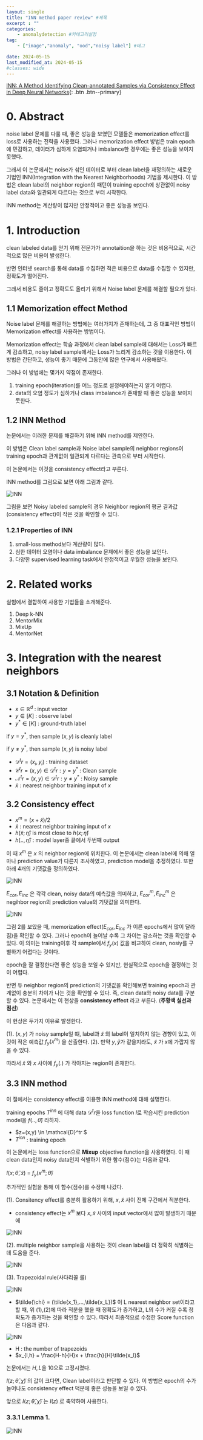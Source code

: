 ```yaml
---
layout: single
title: "INN method paper review" #제목
excerpt : ""
categories: 
    - anomalydetection #카테고리설정
tag: 
    - ["image","anomaly", "ood","noisy label"] #테그

date: 2024-05-15
last_modified_at: 2024-05-15
#classes: wide    
---
```


[INN: A Method Identifying Clean-annotated Samples via Consistency Effect in Deep Neural Networks](https://arxiv.org/pdf/2106.15185){: .btn .btn--primary}

# 0. Abstract

noise label 문제를 다룰 때, 좋은 성능을 보였던 모델들은 memorization effect를 loss로 사용하는 전략을 사용했다.
그러나 memorization effect 방법은 train epoch에 민감하고, 데이터가 심하게 오염되거나 imbalance한 경우에는 좋은 성능을 보이지 못했다.

그래서 이 논문에서는 noise가 섞인 데이터로 부터 clean label을 재정의하는 새로운 기법인 INN(Integration with the Nearest Neighborhoods) 기법을 제시한다.
이 방법은 clean label의 neighbor region의 패턴이 training epoch에 상관없이 noisy label data와 일관되게 다르다는 것으로 부터 시작한다.

INN method는 계산량이 많지만 안정적이고 좋은 성능을 보인다.

# 1. Introduction

clean labeled data를 얻기 위해 전문가가 annotaition을 하는 것은 비용적으로, 시간적으로 많은 비용이 발생한다.

반면 인터넷 search를 통해 data를 수집하면 적은 비용으로 data를 수집할 수 있지만, 정확도가 떨어진다.

그래서 비용도 줄이고 정확도도 올리기 위해서 Noise label 문제를 해결할 필요가 있다.


## 1.1 Memorization effect Method
Noise label 문제를 해결하는 방법에는 여러가지가 존재하는데, 그 중 대표적인 방법이 Memorization effect를 사용하는 방법이다.

Memorization effect는 학습 과정에서 clean label sample에 대해서는 Loss가 빠르게 감소하고, noisy label sample에서는 Loss가 느리게 감소하는 것을 이용한다.
이 방법은 간단하고, 성능이 좋기 때문에 그동안에 많은 연구에서 사용해왔다.

그러나 이 방법에는 몇가지 약점이 존재한다.
1. training epoch(iteration)를 어느 정도로 설정해야하는지 알기 어렵다.
2. data의 오염 정도가 심하거나 class imbalance가 존재할 때 좋은 성능을 보이지 못한다.


## 1.2 INN Method
논문에서는 이러한 문제를 해결하기 위해 INN method를 제안한다.

이 방법은 Clean label sample과 Noise label sample의 neighbor regions이 training epoch과 관계없이 일관되게 다르다는 관측으로 부터 시작한다.

이 논문에서는 이것을 consistency effect라고 부른다. 

INN method를 그림으로 보면 아래 그림과 같다.

![INN](/assets/images/anomalydetection/INN/INN_figure.png)

그림을 보면 Noisy labeled sample의 경우 Neighbor region의 평균 결과값(consistency effect)이 작은 것을 확인할 수 있다.

### 1.2.1 Properties of INN

1. small-loss method보다 계산량이 많다.
2. 심한 데이터 오염이나 data imbalance 문제에서 좋은 성능을 보인다.
3. 다양한 supervised learning task에서 안정적이고 우월한 성능을 보인다.

# 2. Related works

실험에서 결합하여 사용한 기법들을 소개해준다.

1. Deep k-NN
2. MentorMix
3. MixUp
4. MentorNet

# 3. Integration with the nearest neighbors

## 3.1 Notation & Definition

* $x \in \mathbb{R}^d$ : input vector
* $y \in [K]$ : observe label
* $y^* \in [K]$ : ground-truth label

if $y = y^*$, then sample $(x,y)$ is cleanly label

if $y \neq y^*$, then sample $(x,y)$ is noisy label

* $\mathcal{D}^tr = {(x_i,y_i)}$ : training dataset
* $\mathcal{C}^tr = {(x,y) \in \mathcal{D}^tr : y = y^*}$ : Clean sample
* $\mathcal{N}^tr = {(x,y) \in \mathcal{D}^tr : y \neq y^*}$ : Noisy sample
* $\tilde{x}$ : nearest neighbor training input of $x$

## 3.2 Consistency effect

* $x^m = (x + \tilde{x})/2$
* $\tilde{x}$ : nearest neighbor training input of $x$
* $h(\tilde{x} ; \hat{\eta})$ is most close to $h(x ; \hat{\eta})$
* $h(..,\hat{\eta})$ : model layer중 끝에서 두번째 output

이 때 $x^m$ 은 $x$ 의 neighbor region에 위치한다. 이 논문에서는 clean label에 의해 얼마나 prediction value가 다른지 조사하였고, prediction model을 추정하였다.
또한 아래 4개의 기댓값을 정의하였다.

![INN](/assets/images/anomalydetection/INN/image2.png)

$E_{cor}, E_{inc}$ 은 각각 clean, noisy data의 예측값을 의미하고, $E_{cor}^m, E_{inc}^m$ 은 negihbor region의 prediction value의 기댓값을 의미한다.

![INN](/assets/images/anomalydetection/INN/image3.png)

그림 2를 보았을 때, memorization effect($E_{cor}, E_{inc}$ 가 이른 epochs에서 많이 달라짐)을 확인할 수 있다. 그러나 epoch이 늘어날 수록 그 차이는 감소하는 것을 확인할 수 있다.
이 의미는 training이후 각 sample에서 $f_y(x)$ 값을 비교하여 clean, nosiy를 구별하기 어렵다는 것이다.

epoch을 잘 결정한다면 좋은 성능을 보일 수 있지만, 현실적으로 epoch을 결정하는 것이 어렵다.

반면 두 neighbor region의 prediction의 기댓값을 확인해보면 training epoch과 관계없이 충분히 차이가 나는 것을 확인할 수 있다. 즉, clean data와 noisy data를 구분할 수 있다. 논문에서는 이 현상을 **consistency effect** 라고 부른다. (**주황색 실선과 점선**)

이 현상은 두가지 이유로 발생한다.

(1). $(x,y)$ 가 noisy sample일 떄, label과 $\tilde{x}$ 의 label이 일치하지 않는 경향이 있고, 이것이 작은 예측값 $f_y(x^m)$ 을 산출한다.
(2). 만약 $y, \tilde{y}$가 같을지라도, $\tilde{x}$ 가 $x$에 가깝지 않을 수 있다.

따라서 $\tilde{x}$ 와 $x$ 사이에 $f_y(.)$ 가 작아지는 region이 존재한다.

## 3.3 INN method

이 절에서는 consistency effect를 이용한 INN method에 대해 설명한다.

training epochs $T^{inn}$ 에 대해 data  $\mathcal{D}^tr$을 loss function $l$로 학습시킨 prediction model을 $f(..,\hat{\theta})$ 라하자.

* $z=(x,y) \in \mathcal{D}^tr $
* $T^{inn}$ : training epoch


이 논문에서는 loss function으로 **Mixup** objective function을 사용하였다.
이 때 clean data인지 noisy data인지 식별하기 위한 함수(점수)는 다음과 같다.

$I(x;\hat{\theta},\tilde{x})$ = $f_y(x^m;\hat{\theta})$

추가적인 실험을 통해 이 함수(점수)를 수정해 나갔다.

(1). Consitency effect를 충분히 활용하기 위해, $x, \tilde{x}$ 사이 전체 구간에서 적분한다.

- consistency effect는 $x^m$ 보다 $x, \tilde{x}$ 사이의 input vector에서 많이 발생하기 때문에

![INN](/assets/images/anomalydetection/INN/image4.png)

(2). multiple neighbor sample을 사용하는 것이 clean label을 더 정확히 식별하는데 도움을 준다.

![INN](/assets/images/anomalydetection/INN/image5.png)

(3). Trapezoidal rule(사다리꼴 룰)

![INN](/assets/images/anomalydetection/INN/image6.png)

- $\tilde{\chi} = (\tilde{x_1},...,\tilde{x_L})$ 이 L nearest neighbor set이라고 할 때,
위 (1),(2)에 따라 적분을 했을 때 정확도가 증가하고, L의 수가 커질 수록 정확도가 증가하는 것을 확인할 수 있다. 따라서 최종적으로 수정한 Score function은 다음과 같다.

![INN](/assets/images/anomalydetection/INN/image7.png)

* H : the number of trapezoids
* $x_{l,h} = \frac{H-h}{H}x + \frac{h}{H}\tilde{x_l}$

논문에서는 $H,L$을 10으로 고정시켰다.

$I(z;\hat{\theta},\tilde{\chi})$ 의 값이 크다면, Clean label이라고 판단할 수 있다. 이 방법은 epoch의 수가 늘어나도 consistency effect 덕분에 좋은 성능을 보일 수 있다.

앞으로 $I(z;\hat{\theta},\tilde{\chi})$ 는 $I(z)$ 로 축약하여 사용한다.

### 3.3.1 Lemma 1.

![INN](/assets/images/anomalydetection/INN/image8.png)
